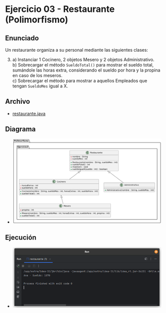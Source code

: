 # Ejercicio 03 - Restaurante (Polimorfismo)

## Enunciado

Un restaurante organiza a su personal mediante las siguientes clases:

3. a) Instanciar 1 Cocinero, 2 objetos Mesero y 2 objetos Administrativo.  
   b) Sobrecargar el método `SueldoTotal()` para mostrar el sueldo total, sumándole las horas extra, considerando el sueldo por hora y la propina en caso de los meseros.  
   c) Sobrecargar el método para mostrar a aquellos Empleados que tengan `SueldoMes` igual a X.

## Archivo

- [restaurante.java](./restaurante.java)

## Diagrama

- ![Diagrama](./image.png)

## Ejecución

- ![Ejecución](./img.png)
